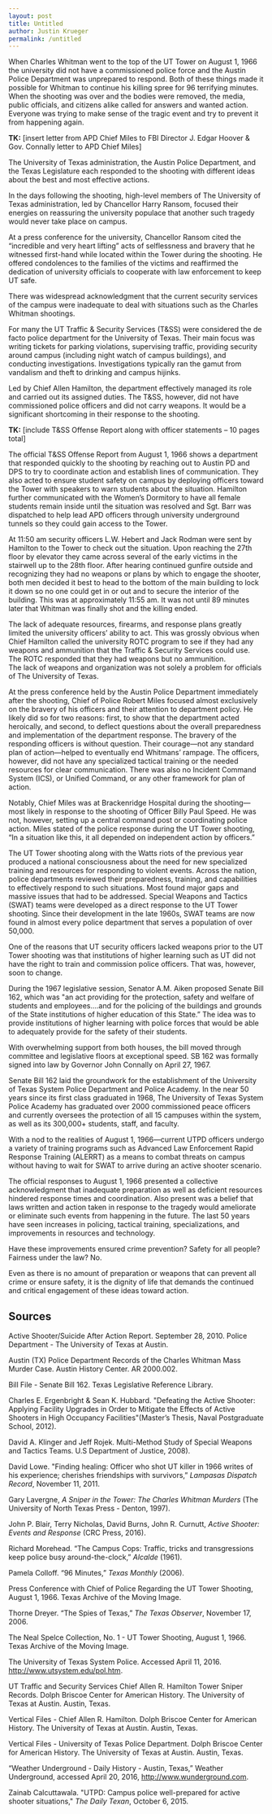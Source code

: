 ```yaml
---
layout: post
title: Untitled
author: Justin Krueger
permalink: /untitled
---
```

When Charles Whitman went to the top of the UT Tower on August 1, 1966 the university did not have a commissioned police force and the Austin Police Department was unprepared to respond.  Both of these things made it possible for Whitman to continue his killing spree for 96 terrifying minutes.   
When the shooting was over and the bodies were removed, the media, public officials, and citizens alike called for answers and wanted action.  Everyone was trying to make sense of the tragic event and try to prevent it from happening again.

**TK:** [insert letter from APD Chief Miles to FBI Director J. Edgar Hoover &amp; Gov. Connally letter to APD Chief Miles] 

The University of Texas administration, the Austin Police Department, and the Texas Legislature each responded to the shooting with different ideas about the best and most effective actions. 

In the days following the shooting, high-level members of The University of Texas administration, led by Chancellor Harry Ransom, focused their energies on reassuring the university populace that another such tragedy would never take place on campus.  

At a press conference for the university, Chancellor Ransom cited the “incredible and very heart lifting” acts of selflessness and bravery that he witnessed first-hand while located within the Tower during the shooting.  He offered condolences to the families of the victims and reaffirmed the dedication of university officials to cooperate with law enforcement to keep UT safe.    

There was widespread acknowledgment that the current security services of the campus were inadequate to deal with situations such as the Charles Whitman shootings.  

For many the UT Traffic &amp; Security Services (T&amp;SS) were considered the de facto police department for the University of Texas.  Their main focus was writing tickets for parking violations, supervising traffic, providing security around campus (including night watch of campus buildings), and conducting investigations.  Investigations typically ran the gamut from vandalism and theft to drinking and campus hijinks.   

Led by Chief Allen Hamilton, the department effectively managed its role and carried out its assigned duties.  The T&amp;SS, however, did not have commissioned police officers and did not carry weapons.  It would be a significant shortcoming in their response to the shooting.   

**TK:** [include T&amp;SS Offense Report along with officer statements – 10 pages total]

The official T&amp;SS Offense Report from August 1, 1966 shows a department that responded quickly to the shooting by reaching out to Austin PD and DPS to try to coordinate action and establish lines of communication.  They also acted to ensure student safety on campus by deploying officers toward the Tower with speakers to warn students about the situation.  Hamilton further communicated with the Women’s Dormitory to have all female students remain inside until the situation was resolved and Sgt. Barr was dispatched to help lead APD officers through university underground tunnels so they could gain access to the Tower.   

At 11:50 am security officers L.W. Hebert and Jack Rodman were sent by Hamilton to the Tower to check out the situation.  Upon reaching the 27th floor by elevator they came across several of the early victims in the stairwell up to the 28th floor.  After hearing continued gunfire outside and recognizing they had no weapons or plans by which to engage the shooter, both men decided it best to head to the bottom of the main building to lock it down so no one could get in or out and to secure the interior of the building.  This was at approximately 11:55 am. It was not until 89 minutes later that Whitman was finally shot and the killing ended.   

The lack of adequate resources, firearms, and response plans greatly limited the university officers’ ability to act. This was grossly obvious when Chief Hamilton called the university ROTC program to see if they had any weapons and ammunition that the Traffic &amp; Security Services could use. The ROTC responded that they had weapons but no ammunition.  
The lack of weapons and organization was not solely a problem for officials of The University of Texas.  

At the press conference held by the Austin Police Department immediately after the shooting, Chief of Police Robert Miles focused almost exclusively on the bravery of his officers and their attention to department policy.  He likely did so for two reasons: first, to show that the department acted heroically, and second, to deflect questions about the overall preparedness and implementation of the department response.  The bravery of the responding officers is without question. Their courage—not any standard plan of action—helped to eventually end Whitmans’ rampage.  The officers, however, did not have any specialized tactical training or the needed resources for clear communication.  There was also no Incident Command System (ICS), or Unified Command, or any other framework for plan of action.   

Notably, Chief Miles was at Brackenridge Hospital during the shooting—most likely in response to the shooting of Officer Billy Paul Speed.  He was not, however, setting up a central command post or coordinating police action.  Miles stated of the police response during the UT Tower shooting, “In a situation like this, it all depended on independent action by officers.”  

The UT Tower shooting along with the Watts riots of the previous year produced a national consciousness about the need for new specialized training and resources for responding to violent events.  Across the nation, police departments reviewed their preparedness, training, and capabilities to effectively respond to such situations. Most found major gaps and massive issues that had to be addressed.  Special Weapons and Tactics (SWAT) teams were developed as a direct response to the UT Tower shooting.  Since their development in the late 1960s, SWAT teams are now found in almost every police department that serves a population of over 50,000.  

One of the reasons that UT security officers lacked weapons prior to the UT Tower shooting was that institutions of higher learning such as UT did not have the right to train and commission police officers.  That was, however, soon to change. 

During the 1967 legislative session, Senator A.M. Aiken proposed Senate Bill 162, which was "an act providing for the protection, safety and welfare of students and employees....and for the policing of the buildings and grounds of the State institutions of higher education of this State.”  The idea was to provide institutions of higher learning with police forces that would be able to adequately provide for the safety of their students.
  
With overwhelming support from both houses, the bill moved through committee and legislative floors at exceptional speed.  SB 162 was formally signed into law by Governor John Connally on April 27, 1967. 

Senate Bill 162 laid the groundwork for the establishment of the University of Texas System Police Department and Police Academy. In the near 50 years since its first class graduated in 1968, The University of Texas System Police Academy has graduated over 2000 commissioned peace officers and currently oversees the protection of all 15 campuses within the system, as well as its 300,000+ students, staff, and faculty. 

With a nod to the realities of August 1, 1966—current UTPD officers undergo a variety of training programs such as Advanced Law Enforcement Rapid Response Training (ALERRT) as a means to combat threats on campus without having to wait for SWAT to arrive during an active shooter scenario.   
 
The official responses to August 1, 1966 presented a collective acknowledgment that inadequate preparation as well as deficient resources hindered response times and coordination.  Also present was a belief that laws written and action taken in response to the tragedy would ameliorate or eliminate such events from happening in the future.  The last 50 years have seen increases in policing, tactical training, specializations, and improvements in resources and technology.

Have these improvements ensured crime prevention?  Safety for all people?  Fairness under the law?  No.

Even as there is no amount of preparation or weapons that can prevent all crime or ensure safety, it is the dignity of life that demands the continued and critical engagement of these ideas toward action.  

## Sources

Active Shooter/Suicide After Action Report. September 28, 2010. Police Department - The University of Texas at Austin. 

Austin (TX) Police Department Records of the Charles Whitman Mass Murder Case. Austin History Center. AR 2000.002. 

Bill File - Senate Bill 162. Texas Legislative Reference Library. 

Charles E. Ergenbright & Sean K. Hubbard. "Defeating the Active Shooter: Applying Facility Upgrades in Order to Mitigate the Effects of Active Shooters in High Occupancy Facilities"(Master’s Thesis, Naval Postgraduate School, 2012).

David A. Klinger and Jeff Rojek. Multi-Method Study of Special Weapons and Tactics Teams. U.S Department of Justice, 2008).

David Lowe. "Finding healing: Officer who shot UT killer in 1966 writes of his experience; cherishes friendships with survivors,” _Lampasas Dispatch Record_, November 11, 2011.

Gary Lavergne, _A Sniper in the Tower: The Charles Whitman Murders_ (The University of North Texas Press - Denton, 1997).

John P. Blair, Terry Nicholas, David Burns, John R. Curnutt, _Active Shooter: Events and Response_ (CRC Press, 2016).

Richard Morehead. “The Campus Cops: Traffic, tricks and transgressions keep police busy around-the-clock,” _Alcalde_ (1961). 

Pamela Colloff. “96 Minutes,” _Texas Monthly_ (2006). 

Press Conference with Chief of Police Regarding the UT Tower Shooting, August 1, 1966. Texas Archive of the Moving Image. 

Thorne Dreyer. “The Spies of Texas,” _The Texas Observer_, November 17, 2006. 

The Neal Spelce Collection, No. 1 - UT Tower Shooting, August 1, 1966. Texas Archive of the Moving Image.

The University of Texas System Police. Accessed April 11, 2016. <http://www.utsystem.edu/pol.htm>.

UT Traffic and Security Services Chief Allen R. Hamilton Tower Sniper Records. Dolph Briscoe Center for American History. The University of Texas at Austin. Austin, Texas.  

Vertical Files - Chief Allen R. Hamilton. Dolph Briscoe Center for American History. The University of Texas at Austin. Austin, Texas.

Vertical Files - University of Texas Police Department.   Dolph Briscoe Center for American History. The University of Texas at Austin. Austin, Texas. 

“Weather Underground - Daily History - Austin, Texas,” Weather Underground, accessed April 20, 2016, <http://www.wunderground.com>.

Zainab Calcuttawala. "UTPD: Campus police well-prepared for active shooter situations," _The Daily Texan_, October 6, 2015.